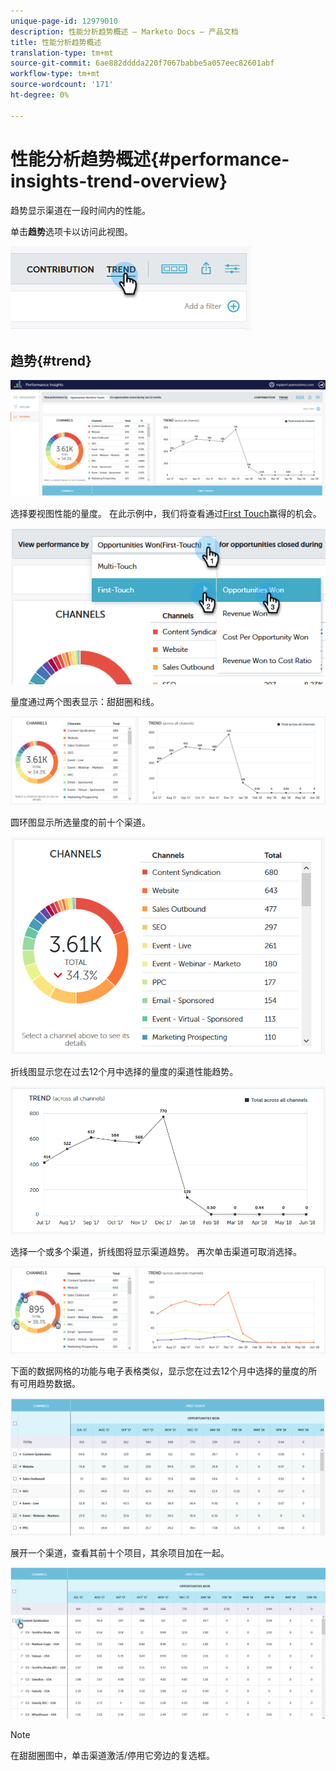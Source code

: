 ```yaml
---
unique-page-id: 12979010
description: 性能分析趋势概述 — Marketo Docs — 产品文档
title: 性能分析趋势概述
translation-type: tm+mt
source-git-commit: 6ae882dddda220f7067babbe5a057eec82601abf
workflow-type: tm+mt
source-wordcount: '171'
ht-degree: 0%

---
```



# 性能分析趋势概述{#performance-insights-trend-overview}

趋势显示渠道在一段时间内的性能。

单击&#x200B;**趋势**&#x200B;选项卡以访问此视图。

![](assets/1.png)

## 趋势{#trend}

![](assets/2-1.png)

选择要视图性能的量度。 在此示例中，我们将查看通过[First Touch](https://docs.marketo.com/display/DOCS/Understanding+Attribution)赢得的机会。

![](assets/3-2.png)

量度通过两个图表显示：甜甜圈和线。

![](assets/4-1.png)

圆环图显示所选量度的前十个渠道。

![](assets/5-2.png)

折线图显示您在过去12个月中选择的量度的渠道性能趋势。

![](assets/6-1.png)

选择一个或多个渠道，折线图将显示渠道趋势。 再次单击渠道可取消选择。

![](assets/7.png)

下面的数据网格的功能与电子表格类似，显示您在过去12个月中选择的量度的所有可用趋势数据。

![](assets/8.png)

展开一个渠道，查看其前十个项目，其余项目加在一起。

![](assets/9-1.png)

>[!NOTE]
>
>在甜甜圈图中，单击渠道激活/停用它旁边的复选框。

